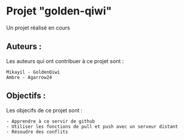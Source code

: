 # Projet "golden-qiwi"

Un projet réalisé en cours

## Auteurs :

Les auteurs qui ont contribuer à ce projet sont :

```
Mikayil - GoldenQiwi
Ambre - Agarrow24
```

## Objectifs :

Les objecifs de ce projet sont :

```
- Apprendre à ce servir de github
- Utiliser les fonctions de pull et push avec un serveur distant
- Résoudre des conflits
```
